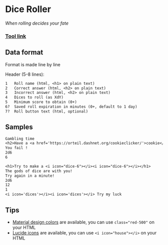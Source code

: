 # Dice Roller
*When rolling decides your fate*

### [Tool link](https://clement-gouin.github.io/dice-roller/)

## Data format

Format is made line by line

Header (5-8 lines):
```txt
1   Roll name (html, <h1> on plain text)
2   Correct answer (html, <h2> on plain text)
3   Incorrect answer (html, <h2> on plain text)
4   Dices to roll (as XdY)
5   Minimum score to obtain (0+)
6?  Saved roll expiration in minutes (0+, default to 1 day)
7?  Roll button text (html, optional)
```

## Samples

```txt
Gambling time
<h2>Have a <a href='https://orteil.dashnet.org/cookieclicker/'>cookie</a> !</h2>
You fail !
2d6
6
```

```txt
<h1>Try to make a <i icon="dice-6"></i><i icon="dice-6"></i></h1>
The gods of dice are with you!
Try again in a minute!
2d6
12
1
<i icon='dices'></i><i icon='dices'></i> Try my luck
```


## Tips

* [Material design colors](https://materialui.co/colors/) are available, you can use `class="red-500"` on your HTML
* [Lucide icons](https://lucide.dev/icons) are available, you can use `<i icon="house"></i>` on your HTML